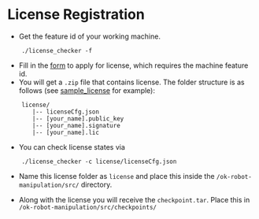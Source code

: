 # License Registration

* Get the feature id of your working machine.
```base
    ./license_checker -f
```
* Fill in the [form](https://forms.gle/XVV3Eip8njTYJEBo6) to apply for license, which requires the machine feature id.
* You will get a `.zip` file that contains license. The folder structure is as follows (see [sample_license](sample_license) for example):
```base
    license/
       |-- licenseCfg.json
       |-- [your_name].public_key
       |-- [your_name].signature
       |-- [your_name].lic
```
* You can check license states via
```base
    ./license_checker -c license/licenseCfg.json
```
* Name this license folder as `license` and place this inside the `/ok-robot-manipulation/src/` directory.

* Along with the license you will receive the `checkpoint.tar`. Place this in `/ok-robot-manipulation/src/checkpoints/`
